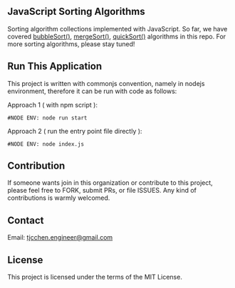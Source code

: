 ## JavaScript Sorting Algorithms
Sorting algorithm collections implemented with JavaScript. So far, we have covered [bubbleSort()](https://github.com/js-sorting-algorithms/js-sorting-algorithms/blob/main/src/sorting/bubbleSort.js), [mergeSort()](https://github.com/js-sorting-algorithms/js-sorting-algorithms/blob/main/src/sorting/mergeSort.js), [quickSort()](https://github.com/js-sorting-algorithms/js-sorting-algorithms/blob/main/src/sorting/quickSort.js) algorithms in this repo. For more sorting algorithms, please stay tuned!

## Run This Application
This project is written with commonjs convention, namely in nodejs environment, therefore it can be run with code as follows:

Approach 1 ( with npm script ):
```
#NODE ENV: node run start
```

Approach 2 ( run the entry point file directly ):
```
#NODE ENV: node index.js
```

## Contribution
If someone wants join in this organization or contribute to this project, please feel free to FORK, submit PRs, or file ISSUES. Any kind of contributions is warmly welcomed.

## Contact
Email: tjcchen.engineer@gmail.com

## License
This project is licensed under the terms of the MIT License.
